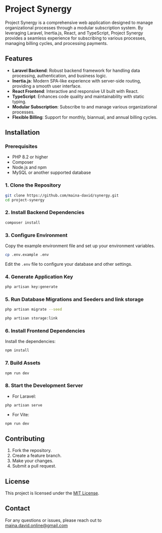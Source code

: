 # Project Synergy

Project Synergy is a comprehensive web application designed to manage organizational processes through a modular subscription system. By leveraging Laravel, Inertia.js, React, and TypeScript, Project Synergy provides a seamless experience for subscribing to various processes, managing billing cycles, and processing payments.

## Features

- **Laravel Backend**: Robust backend framework for handling data processing, authentication, and business logic.
- **Inertia.js**: Modern SPA-like experience with server-side routing, providing a smooth user interface.
- **React Frontend**: Interactive and responsive UI built with React.
- **TypeScript**: Enhances code quality and maintainability with static typing.
- **Modular Subscription**: Subscribe to and manage various organizational processes.
- **Flexible Billing**: Support for monthly, biannual, and annual billing cycles.

## Installation

### Prerequisites

- PHP 8.2 or higher
- Composer
- Node.js and npm
- MySQL or another supported database

### 1. Clone the Repository

```bash
git clone https://github.com/maina-david/synergy.git
cd project-synergy
```

### 2. Install Backend Dependencies

```bash
composer install
```

### 3. Configure Environment

Copy the example environment file and set up your environment variables.

```bash
cp .env.example .env
```

Edit the `.env` file to configure your database and other settings.

### 4. Generate Application Key

```bash
php artisan key:generate
```

### 5. Run Database Migrations and Seeders and link storage

```bash
php artisan migrate --seed
```

```bash
php artisan storage:link
```

### 6. Install Frontend Dependencies

Install the dependencies:

```bash
npm install
```

### 7. Build Assets

```bash
npm run dev
```

### 8. Start the Development Server

- For Laravel:

```bash
php artisan serve
```

- For Vite:

```bash
npm run dev
```

## Contributing

1. Fork the repository.
2. Create a feature branch.
3. Make your changes.
4. Submit a pull request.

## License

This project is licensed under the [MIT License](LICENSE).

## Contact

For any questions or issues, please reach out to [maina.david.online@gmail.com](mailto:maina.david.online@gmail.com)
